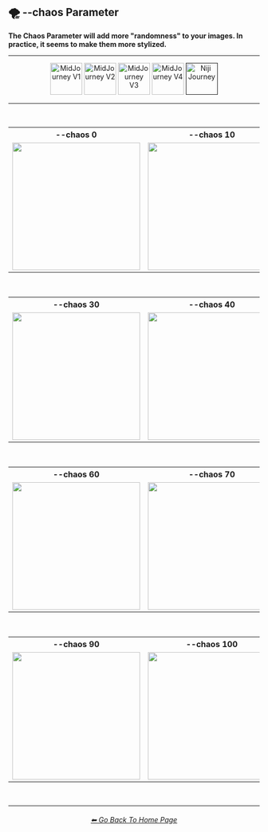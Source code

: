 <h2>🌪 --chaos Parameter</h2>
<b>The Chaos Parameter will add more "randomness" to your images. In practice, it seems to make them more stylized.</b>
<br>

<hr><!--------------->

<div align="center">

[<img src="/Images/Repo_Parts/Buttons/Version_Buttons/button_version_V1_inactive.webp?raw=true" alt="MidJourney V1" height="64" />](/Pages/MJ_V1/Comparison_Pages/Parameters/Chaos_Comparison.md)
[<img src="/Images/Repo_Parts/Buttons/Version_Buttons/button_version_V2_inactive.webp?raw=true" alt="MidJourney V2" height="64" />](/Pages/MJ_V2/Comparison_Pages/Parameters/Chaos_Comparison.md)
[<img src="/Images/Repo_Parts/Buttons/Version_Buttons/button_version_V3_inactive.webp?raw=true" alt="MidJourney V3" height="64" />](/Pages/MJ_V3/Comparison_Pages/Parameters/Chaos_Comparison.md)
[<img src="/Images/Repo_Parts/Buttons/Version_Buttons/button_version_V4_inactive.webp?raw=true" alt="MidJourney V4" height="64" />](/Pages/MJ_V4/Comparison_Pages/Parameters/Chaos_Comparison/Chaos_Comparison.md)
[<img src="/Images/Repo_Parts/Buttons/Version_Buttons/button_version_niji_active_full.webp?raw=true" alt="Niji Journey" height="64" />]()

</div>

<hr>
<br>

<div align="center">

<table>
	<tr align=center valign=middle>
		<th>--chaos 0</th>
		<th>--chaos 10</th>
		<th>--chaos 20</th>
	</tr>
	<tr align=center valign=middle>
		<td>
			<img src="/Images/Niji_Journey/Comparison_Page_Images/Chaos_Comparison/Anime_chaos_0.png?raw=true" width="256" />
		</td>
		<td>
			<img src="/Images/Niji_Journey/Comparison_Page_Images/Chaos_Comparison/Anime_chaos_10.png?raw=true" width="256" />
		</td>
		<td>
			<img src="/Images/Niji_Journey/Comparison_Page_Images/Chaos_Comparison/Anime_chaos_20.png?raw=true" width="256" />
		</td>
	</tr>
</table>

<br>

<table>
	<tr align=center valign=middle>
		<th>--chaos 30</th>
		<th>--chaos 40</th>
		<th>--chaos 50</th>
	</tr>
	<tr align=center valign=middle>
		<td>
			<img src="/Images/Niji_Journey/Comparison_Page_Images/Chaos_Comparison/Anime_chaos_30.png?raw=true" width="256" />
		</td>
		<td>
			<img src="/Images/Niji_Journey/Comparison_Page_Images/Chaos_Comparison/Anime_chaos_40.png?raw=true" width="256" />
		</td>
		<td>
			<img src="/Images/Niji_Journey/Comparison_Page_Images/Chaos_Comparison/Anime_chaos_50.png?raw=true" width="256" />
		</td>
	</tr>
</table>

<br>

<table>
	<tr align=center valign=middle>
		<th>--chaos 60</th>
		<th>--chaos 70</th>
		<th>--chaos 80</th>
	</tr>
	<tr align=center valign=middle>
		<td>
			<img src="/Images/Niji_Journey/Comparison_Page_Images/Chaos_Comparison/Anime_chaos_60.png?raw=true" width="256" />
		</td>
		<td>
			<img src="/Images/Niji_Journey/Comparison_Page_Images/Chaos_Comparison/Anime_chaos_70.png?raw=true" width="256" />
		</td>
		<td>
			<img src="/Images/Niji_Journey/Comparison_Page_Images/Chaos_Comparison/Anime_chaos_80.png?raw=true" width="256" />
		</td>
	</tr>
</table>

<br>

<table>
	<tr align=center valign=middle>
		<th>--chaos 90</th>
		<th>--chaos 100</th>
	</tr>
	<tr align=center valign=middle>
		<td>
			<img src="/Images/Niji_Journey/Comparison_Page_Images/Chaos_Comparison/Anime_chaos_90.png?raw=true" width="256" />
		</td>
		<td>
			<img src="/Images/Niji_Journey/Comparison_Page_Images/Chaos_Comparison/Anime_chaos_100.png?raw=true" width="256" />
		</td>
	</tr>
</table>

</div>

<br>

<hr><!--------------->
<div align="center">
<h6><a href="https://github.com/willwulfken/MidJourney-Styles-and-Keywords-Reference/blob/main/README.md">⬅ Go Back To Home Page</a></h6>
</div>
